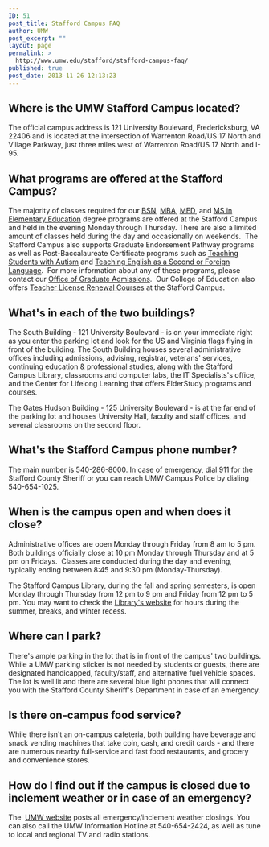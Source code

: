 ```yaml
---
ID: 51
post_title: Stafford Campus FAQ
author: UMW
post_excerpt: ""
layout: page
permalink: >
  http://www.umw.edu/stafford/stafford-campus-faq/
published: true
post_date: 2013-11-26 12:13:23
---
```

<h2>Where is the UMW Stafford Campus located?</h2>
The official campus address is 121 University Boulevard, Fredericksburg, VA 22406 and is located at the intersection of Warrenton Road/US 17 North and Village Parkway, just three miles west of Warrenton Road/US 17 North and I-95.
<h2>What programs are offered at the Stafford Campus?</h2>
The majority of classes required for our <a href="http://academics.umw.edu/staffordorientation/program-information/bns-completion-program/">BSN</a>, <a href="http://business.umw.edu/degree-programs/graduate-degrees-mba-msmis-dual-mbamsmis/">MBA</a>, <a href="http://education.umw.edu/">MED</a>, and <a href="http://academics.umw.edu/staffordorientation/program-information/master-of-science-in-elementary-education/">MS in Elementary Education</a> degree programs are offered at the Stafford Campus and held in the evening Monday through Thursday. There are also a limited amount of classes held during the day and occasionally on weekends.  The Stafford Campus also supports Graduate Endorsement Pathway programs as well as Post-Baccalaureate Certificate programs such as <a href="http://education.umw.edu/programs/graduate-endorsement-and-certificate-programs/certificate-teaching-students-with-autism/">Teaching Students with Autism</a> and <a href="http://education.umw.edu/programs/graduate-endorsement-and-certificate-programs/graduate-certificate-teaching-english-as-a-second-or-foreign-language/">Teaching English as a Second or Foreign Language</a>.  For more information about any of these programs, please contact our <a href="http://www.umw.edu/admissions/graduate/">Office of Graduate Admissions</a>.  Our College of Education also offers <a href="http://education.umw.edu/professional/teacher-license-renewal-courses/">Teacher License Renewal Courses</a> at the Stafford Campus.
<h2>What's in each of the two buildings?</h2>
The South Building - 121 University Boulevard - is on your immediate right as you enter the parking lot and look for the US and Virginia flags flying in front of the building. The South Building houses several administrative offices including admissions, advising, registrar, veterans' services, continuing education &amp; professional studies, along with the Stafford Campus Library, classrooms and computer labs, the IT Specialists's office, and the Center for Lifelong Learning that offers ElderStudy programs and courses.

The Gates Hudson Building - 125 University Boulevard - is at the far end of the parking lot and houses University Hall, faculty and staff offices, and several classrooms on the second floor.
<h2>What's the Stafford Campus phone number?</h2>
The main number is 540-286-8000. In case of emergency, dial 911 for the Stafford County Sheriff or you can reach UMW Campus Police by dialing 540-654-1025.
<h2>When is the campus open and when does it close?</h2>
Administrative offices are open Monday through Friday from 8 am to 5 pm.  Both buildings officially close at 10 pm Monday through Thursday and at 5 pm on Fridays.  Classes are conducted during the day and evening, typically ending between 8:45 and 9:30 pm (Monday-Thursday).

The Stafford Campus Library, during the fall and spring semesters, is open Monday through Thursday from 12 pm to 9 pm and Friday from 12 pm to 5 pm. You may want to check the <a href="http://libraries.umw.edu/?stafford">Library's website</a> for hours during the summer, breaks, and winter recess.
<h2>Where can I park?</h2>
There's ample parking in the lot that is in front of the campus' two buildings. While a UMW parking sticker is not needed by students or guests, there are designated handicapped, faculty/staff, and alternative fuel vehicle spaces. The lot is well lit and there are several blue light phones that will connect you with the Stafford County Sheriff's Department in case of an emergency.
<h2>Is there on-campus food service?</h2>
While there isn't an on-campus cafeteria, both building have beverage and snack vending machines that take coin, cash, and credit cards - and there are numerous nearby full-service and fast food restaurants, and grocery and convenience stores.
<h2>How do I find out if the campus is closed due to inclement weather or in case of an emergency?</h2>
The  <a href="http://www.umw.edu">UMW website</a> posts all emergency/inclement weather closings. You can also call the UMW Information Hotline at 540-654-2424, as well as tune to local and regional TV and radio stations.